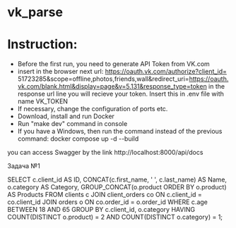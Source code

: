 # vk_parse

# Instruction:

* Before the first run, you need to generate API Token from VK.com
* insert in the browser next url: https://oauth.vk.com/authorize?client_id=	51723285&scope=offline,photos,friends,wall&redirect_uri=https://oauth.vk.com/blank.html&display=page&v=5.131&response_type=token
  in the  response url line you will recieve your token. Insert this in .env file with name VK_TOKEN
* If necessary, change the configuration of ports etc.
* Download, install and run Docker
* Run "make dev" command in console
* If you have a Windows, then run the command instead of the previous command: docker compose up -d --build

you can access Swagger by the link http://localhost:8000/api/docs


Задача №1

SELECT 
    c.client_id AS ID,
    CONCAT(c.first_name, ' ', c.last_name) AS Name,
    o.category AS Category,
    GROUP_CONCAT(o.product ORDER BY o.product) AS Products
FROM
    clients c
JOIN
    client_orders co ON c.client_id = co.client_id
JOIN
    orders o ON co.order_id = o.order_id
WHERE
    c.age BETWEEN 18 AND 65
GROUP BY
    c.client_id, o.category
HAVING
    COUNT(DISTINCT o.product) = 2
    AND COUNT(DISTINCT o.category) = 1;

